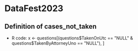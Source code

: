 # DataFest2023


## Definition of cases_not_taken
- R code: x <- questions[(questions$TakenOnUtc == "NULL" & questions$TakenByAttorneyUno == "NULL"), ]
